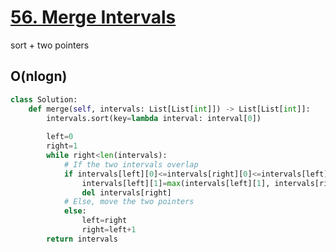 # [56. Merge Intervals](https://leetcode.com/problems/merge-intervals/)
sort + two pointers 
## O(nlogn)
~~~python
class Solution:
    def merge(self, intervals: List[List[int]]) -> List[List[int]]:
        intervals.sort(key=lambda interval: interval[0])
        
        left=0
        right=1
        while right<len(intervals):
            # If the two intervals overlap
            if intervals[left][0]<=intervals[right][0]<=intervals[left][1]:
                intervals[left][1]=max(intervals[left][1], intervals[right][1])
                del intervals[right]
            # Else, move the two pointers
            else:
                left=right
                right=left+1
        return intervals
~~~
